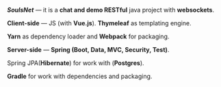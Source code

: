***SoulsNet*** — it is a <b>chat and demo RESTful</b> java project with <b>websockets</b>.

**Client-side** — JS (with <b>Vue.js</b>). <b>Thymeleaf</b> as templating engine.
 
<b>Yarn</b> as dependency loader and <b>Webpack</b> for packaging.

**Server-side** — <b>Spring (Boot, Data, MVC, Security, Test)</b>.

Spring JPA(<b>Hibernate</b>) for work with (<b>Postgres</b>).  

<b>Gradle</b> for work with dependencies and packaging.